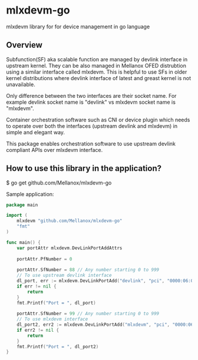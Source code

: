 # mlxdevm-go
mlxdevm library for for device management in go language

## Overview
Subfunction(SF) aka scalable function are managed by devlink interface in upstream kernel.
They can be also managed in Mellanox OFED distrubtion using a similar interface called mlxdevm.
This is helpful to use SFs in older kernel distributions where devlink interface of latest and greast kernel is not unavailable.

Only difference between the two interfaces are their socket name.
For example devlink socket name is "devlink" vs mlxdevm socket name is "mlxdevm".

Container orchestration software such as CNI or device plugin which needs to operate over both the interfaces (upstream devlink and mlxdevm) in simple and elegant way.

This package enables orchestration software to use upstream devlink compliant APIs over mlxdevm interface.

## How to use this library in the application?

$ go get github.com/Mellanox/mlxdevm-go

Sample application:

```go
package main

import (
    mlxdevm "github.com/Mellanox/mlxdevm-go"
    "fmt"
)

func main() {
    var portAttr mlxdevm.DevLinkPortAddAttrs
    
    portAttr.PfNumber = 0
    
    portAttr.SfNumber = 88 // Any number starting 0 to 999
    // To use upstream devlink interface
    dl_port, err := mlxdevm.DevLinkPortAdd("devlink", "pci", "0000:06:00.0", mlxdevm.DEVLINK_PORT_FLAVOUR_PCI_SF, portAttr)
    if err != nil {
        return
    }
    fmt.Printf("Port = ", dl_port)
    
    portAttr.SfNumber = 99 // Any number starting 0 to 999
    // To use mlxdevm interface
    dl_port2, err2 := mlxdevm.DevLinkPortAdd("mlxdevm", "pci", "0000:06:00.0", mlxdevm.DEVLINK_PORT_FLAVOUR_PCI_SF, portAttr)
    if err2 != nil {
        return
    }
    fmt.Printf("Port = ", dl_port2)
}
```
